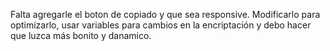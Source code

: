 Falta agregarle el boton de copiado y que sea responsive. Modificarlo para optimizarlo, usar variables para cambios en la encriptación y debo hacer que luzca más bonito y danamico.
